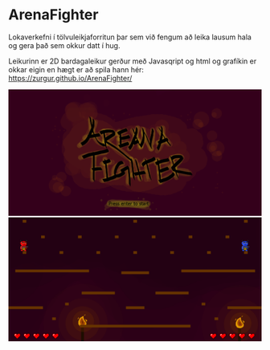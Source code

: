 # ArenaFighter

Lokaverkefni í tölvuleikjaforritun þar sem við fengum að leika lausum hala og gera það sem okkur datt í hug. 

Leikurinn er 2D bardagaleikur gerður með Javasqript og html og grafíkin er okkar eigin en hægt er að spila hann hér:
https://zurgur.github.io/ArenaFighter/

![start-screen](https://github.com/zurgur/ArenaFighter/blob/master/sprites/StartScreen.png)
![in-action](https://github.com/zurgur/ArenaFighter/blob/master/arena1.png)
